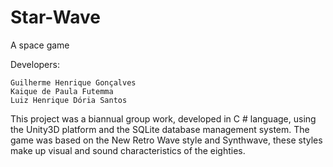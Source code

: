 # Star-Wave
A space game

Developers:

    Guilherme Henrique Gonçalves
    Kaique de Paula Futemma
    Luiz Henrique Dória Santos

This project was a biannual group work, developed in C # language, 
using the Unity3D platform and the SQLite database management system. 
The game was based on the New Retro Wave style and Synthwave, 
these styles make up visual and sound characteristics of the eighties.
